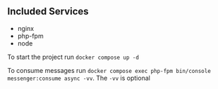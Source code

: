 ## Included Services

- nginx
- php-fpm
- node

To start the project run `docker compose up -d`

To consume messages run `docker compose exec php-fpm bin/console messenger:consume async -vv`. The `-vv` is optional
